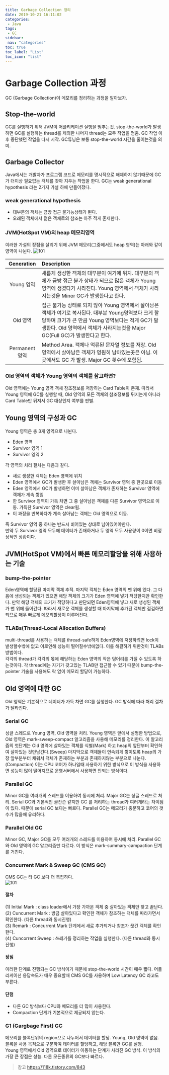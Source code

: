 ```yaml
---
title: Garbage Collection 정리
date: 2019-10-21 16:11:02
categories: 
 - Java
tags: 
 - GC
sidebar:
 nav: "categories"
toc: true
toc_label: "List"
toc_icon: "list"
---
```


# Garbage Collection 과정
GC (Garbage Collection)이 메모리를 정리하는 과정을 알아보자.

## Stop-the-world
GC를 실행하기 위해 JVM이 어플리케이션 실행을 멈추는것. stop-the-world가 발생하면 GC를 실행하는 thread를 제외한 나머지 thread는 모두 작업을 멈춤. GC 작업 이후 중단했던 작업을 다시 시작. GC튜닝은 보통 stop-the-world 시간을 줄이는것을 의미.

## Garbage Collector
Java에서는 개발자가 프로그램 코드로 메모리를 명시적으로 해제하지 않기때문에 GC가 더이상 필요없는 객체를 찾아 지우는 작업을 한다. GC는 weak generational hypothesis 라는 2가지 가설 하에 만들어졌다. 

### weak generational hypothesis
- 대부분의 객체는 금방 접근 불가능상태가 된다.
- 오래된 객체에서 젊은 객체로의 참조는 아주 적게 존제한다. 

### JVM(HotSpot VM)의 heap 메모리영역
이러한 가설의 장점을 살리기 위해 JVM 메모리(그중에서도 heap 영역)는 아래와 같이 영역이 나뉜다. 
![101](https://www.moongchi.dev/wp-content/images/101.PNG)

| Generation | Description | 
|:---:|:---|
| Young 영역 | 새롭게 생성한 객체의 대부분이 여기에 위치. 대부분의 객체가 금방 접근 불가 상태가 되므로 많은 객체가 Young 영역에 생겼다가 사라진다. Young 영역에서 객체가 사라지는것을 Minor GC가 발생한다고 한다. |
| Old 영역 | 접근 불가능 상태로 되지 않아 Young 영역에서 살아남은 객체가 여기로 복사된다. 대부분 Young영역보다 크게 할당하며 크기가 큰 만큼 Young 영역보다는 적게 GC가 발생한다. Old 영역에서 객체가 사라지는것을 Major GC(Full GC)가 발생한다고 한다.  | 
| Permanent 영역 | Method Area. 객체나 억류된 문자열 정보를 저장. Old 영역에서 살아남은 객체가 영원히 남아있는곳은 아님. 이곳에서도 GC 가 발생. Major GC 횟수에 포함됨. | 


### Old 영역의 객체가 Young 영역의 객체를 참고하면?
Old 영역에는 Young 영역 객체 참조정보를 저장하는 Card Table이 존재. 따라서 Young 영역에 GC를 실행할 때, Old 영역의 모든 객체의 참조정보를 뒤지는게 아니라 Card Table만 뒤져서 GC 대상인지 여부를 판별.

## Young 영역의 구성과 GC
Young 영역은 총 3개 영역으로 나뉜다.
- Eden 영역
- Survivor 영역 1
- Survivor 영역 2 

각 영역의 처리 절차는 다음과 같다.
- 새로 생성한 객체는 Eden 영역에 위치
- Eden 영역에서 GC가 발생한 후 살아남은 객체는 Survivor 영억 중 한곳으로 이동
- Eden 영역에서 GC가 발생하면 이미 살아남은 객체가 존재하는 Survivor 영역에 객체가 계속 쌓임
- 한 Survivor 영역이 가득 차면 그 중 살아남은 객체를 다른 Survivor 영역으로 이동. 가득찬 Survivor 영역은 clear됨.
- 이 과정을 반복하다가 계속 살아남는 객체는 Old 영역으로 이동.

즉 Survivor 영역 중 하나는 반드시 비어있는 상태로 남아있어야한다.  
만약 두 Survivor 영역 모두에 데이터가 존재하거나 두 영역 모두 사용량이 0이면 비정상적인 상황이다.

## JVM(HotSpot VM)에서 빠른 메모리할당을 위해 사용하는 기술
### bump-the-pointer
Eden영역에 할당된 마지막 객체 추적. 마지막 객체는 Eden 영역의 맨 위에 있다. 그 다음에 생성되는 객체가 있으면 해당 객체의 크기가 Eden 영역에 넣기 적당한지만 확인한다. 만약 해당 객체의 크기가 적당하다고 판단되면 Eden영역에 넣고 새로 생성된 객체가 맨 위에 들어간다. 따라서 새로운 객체를 생성할 때 마지막에 추가된 객체만 점검하면 되므로 매우 빠르게 메모리할당이 이루어진다. 

### TLABs(Thread-Local Allocation Buffers)
multi-thread를 사용하는 객체를 thread-safe하게 Eden영역에 저장하려면 lock이 발생할수밖에 없고 이로인해 성능이 떨어질수밖에없다. 이를 해결하기 위한것이 TLABs 방법이다.  
각각의 thread가 각각의 몫에 해당하는 Eden 영역의 작은 덩어리를 가질 수 있도록 하는것이다. 각 thread에는 자기가 갖고있는 TLAB만 접근할 수 있기 때문에 bump-the-pointer 기술을 사용해도 락 없이 메모리 할당이 가능하다.

## Old 영역에 대한 GC
Old 영역은 기본적으로 데이터가 가득 차면 GC를 실행한다. GC 방식에 따라 처리 절차가 달라진다.

### Serial GC
싱글 스레드로 Young 영역, Old 영역을 처리. Young 영역은 앞에서 설명한 방법으로, Old 영역은 mark-sweep-compact 알고리즘을 사용해 메모리를 정리한다. 이 알고리즘의 첫단계는 Old 영역에 살아있는 객체를 식별(Mark) 하고 heap의 앞단부터 확인하여 살아있는 것만남긴다.(Sweep) 마지막으로 객체들이 연속되게 쌓이도록 heap의 가장 앞부분부터 채워서 객체가 존재하는 부분과 존재하지않는 부분으로 나눈다. (Compaction)
이는 CPU 코어가 하나일때 사용하기 위한 방식으로 이 방식을 사용하면 성능이 많이 떨어지므로 운영서버에서 사용하면 안되는 방식이다. 

### Parallel GC
Minor GC를 여러개의 스레드를 이용하여 동시에 처리. Major GC는 싱글 스레드로 처리. Serial GC와 기본적인 골잔즌 같지만 GC 를 처리하는 thread가 여러개라는 차이점이 있다. 때문에 serial GC 보다는 빠르다. Parallel GC는 메모리가 충분하고 코어의 갯수가 많을때 유리하다.

### Parallel Old GC
Minor GC, Major GC를 모두 여러개의 스레드를 이용하여 동시에 처리. Parallel GC와 Old 영역의 GC 알고리즘만 다르다. 이 방식은 mark-summary-campaction 단계를 거친다. 

### Concurrent Mark & Sweep GC (CMS GC)
CMS GC는 타 GC 보다 더 복잡하다.   
![101](https://www.moongchi.dev/wp-content/images/101_2.png)
#### 절차
(1) Initial Mark : class loader에서 가장 가까운 객체 중 살아있는 객체만 찾고 끝난다.  
(2) Cuncurrent Mark : 방금 살아있다고 확인한 객체가 참조하는 객체를 따라가면서 확인한다. (다른 thread와 동시진행)  
(3) Remark : Concurrent Mark 단계에서 새로 추가되거나 참조가 끊긴 객체를 확인한다.  
(4) Cuncorrent Sweep : 쓰레기를 정리하는 작업을 실행한다. (다른 thread와 동시진행)  

#### 장점
이러한 단계로 진행되는 GC 방식이기 때문에 stop-the-world 시간이 매우 짧다. 어플리케이션 응답속도가 매우 중요할때 CMS GC를 사용하며 Low Latency GC 라고도 부른다. 

#### 단점
- 다른 GC 방식보다 CPU와 메모리를 더 많이 사용한다.
- Compaction 단계가 기본적으로 제공되지 않는다. 


### G1 (Gargbage First) GC
메모리를 블록단위의 region으로 나누어서 데이터를 할당. Young, Old 영역이 없음. 블록을 사용 목적으로 구분하여 데이터를 할당하고, 해당 블록만 GC를 실행.  
Young 영역에서 Old 영역으로 데이터가 이동하는 단계가 사라진 GC 방식. 이 방식의 가장 큰 장점은 성능. 다른 모든종류의 GC보다 빠르다. 

>참고 https://118k.tistory.com/843
